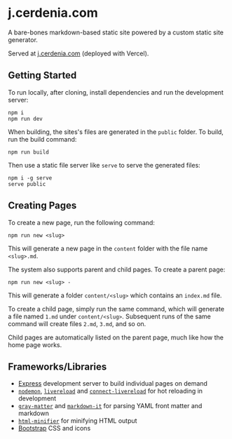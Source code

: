 # j.cerdenia.com

A bare-bones markdown-based static site powered by a custom static site generator.

Served at [j.cerdenia.com](https://j.cerdenia.com) (deployed with Vercel).

## Getting Started

To run locally, after cloning, install dependencies and run the development server:

```
npm i
npm run dev
```

When building, the sites's files are generated in the `public` folder. To build, run the build command:

```
npm run build
```

Then use a static file server like `serve` to serve the generated files:

```
npm i -g serve
serve public
```

## Creating Pages

To create a new page, run the following command:

```
npm run new <slug>
```

This will generate a new page in the `content` folder with the file name `<slug>.md`.

The system also supports parent and child pages. To create a parent page:

```
npm run new <slug> -
```

This will generate a folder `content/<slug>` which contains an `index.md` file.

To create a child page, simply run the same command, which will generate a file named `1.md` under `content/<slug>`. Subsequent runs of the same command will create files `2.md`, `3.md`, and so on. 

Child pages are automatically listed on the parent page, much like how the home page works. 

## Frameworks/Libraries

- [Express](https://expressjs.com/) development server to build individual pages on demand
- [`nodemon`](https://nodemon.io/), [`livereload`](https://www.npmjs.com/package/livereload) and [`connect-livereload`](https://www.npmjs.com/package/connect-livereload) for hot reloading in development
- [`gray-matter`](https://www.npmjs.com/package/gray-matter) and [`markdown-it`](https://www.npmjs.com/package/markdown-it) for parsing YAML front matter and markdown
- [`html-minifier`](https://www.npmjs.com/package/html-minifier) for minifying HTML output
- [Bootstrap](https://getbootstrap.com/) CSS and icons
